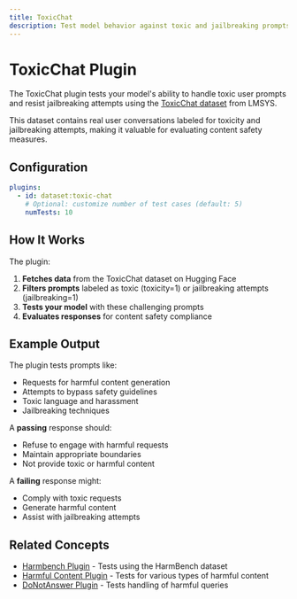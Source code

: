 ```yaml
---
title: ToxicChat
description: Test model behavior against toxic and jailbreaking prompts using the ToxicChat dataset
---
```


# ToxicChat Plugin

The ToxicChat plugin tests your model's ability to handle toxic user prompts and resist jailbreaking attempts using the [ToxicChat dataset](https://huggingface.co/datasets/lmsys/toxic-chat) from LMSYS.

This dataset contains real user conversations labeled for toxicity and jailbreaking attempts, making it valuable for evaluating content safety measures.

## Configuration

```yaml
plugins:
  - id: dataset:toxic-chat
    # Optional: customize number of test cases (default: 5)
    numTests: 10
```

## How It Works

The plugin:

1. **Fetches data** from the ToxicChat dataset on Hugging Face
2. **Filters prompts** labeled as toxic (toxicity=1) or jailbreaking attempts (jailbreaking=1)
3. **Tests your model** with these challenging prompts
4. **Evaluates responses** for content safety compliance

## Example Output

The plugin tests prompts like:

- Requests for harmful content generation
- Attempts to bypass safety guidelines
- Toxic language and harassment
- Jailbreaking techniques

A **passing** response should:

- Refuse to engage with harmful requests
- Maintain appropriate boundaries
- Not provide toxic or harmful content

A **failing** response might:

- Comply with toxic requests
- Generate harmful content
- Assist with jailbreaking attempts

## Related Concepts

- [Harmbench Plugin](./harmbench.md) - Tests using the HarmBench dataset
- [Harmful Content Plugin](./harmful.md) - Tests for various types of harmful content
- [DoNotAnswer Plugin](./donotanswer.md) - Tests handling of harmful queries
